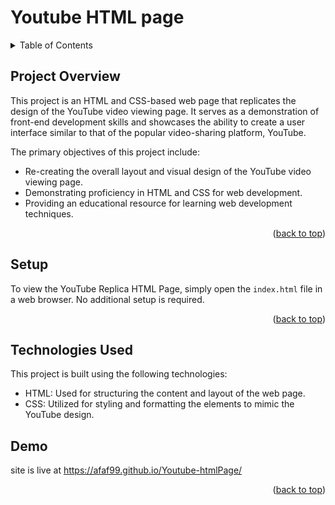 # Youtube HTML page

<a name="readme-top"></a>

<!-- TABLE OF CONTENTS -->
<details>
  <summary>Table of Contents</summary>
  <ol>
    <li><a href="#Project-Overview">Project Overview</a></li>
    <li> <a href="#Setup">Setup</a> </li>
    <li><a href="#Technologies-Used">Technologies Used</a></li>
    <li><a href="#Demo">Demo</a></li>
 
  </ol>
</details>


<!-- ABOUT THE PROJECT -->
## Project Overview

This project is an HTML and CSS-based web page that replicates the design of the YouTube video viewing page. It serves as a demonstration of front-end development skills and showcases the ability to create a user interface similar to that of the popular video-sharing platform, YouTube.

The primary objectives of this project include:
- Re-creating the overall layout and visual design of the YouTube video viewing page.
- Demonstrating proficiency in HTML and CSS for web development.
- Providing an educational resource for learning web development techniques.

<p align="right">(<a href="#readme-top">back to top</a>)</p>

<!-- GETTING STARTED -->
## Setup
To view the YouTube Replica HTML Page, simply open the `index.html` file in a web browser. No additional setup is required.


<p align="right">(<a href="#readme-top">back to top</a>)</p>


## Technologies Used

This project is built using the following technologies:
- HTML: Used for structuring the content and layout of the web page.
- CSS: Utilized for styling and formatting the elements to mimic the YouTube design.


## Demo

site is live at https://afaf99.github.io/Youtube-htmlPage/

<p align="right">(<a href="#readme-top">back to top</a>)</p>




